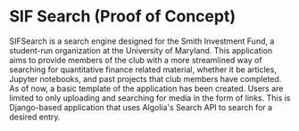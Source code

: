 # SIF Search (Proof of Concept)
SIFSearch is a search engine designed for the Smith Investment Fund, a student-run organization at the University of Maryland. This application aims to provide members of the club with a more streamlined way of searching for quantitative finance related material, whether it be articles, Jupyter notebooks, and past projects that club members have completed.
As of now, a basic template of the application has been created. Users are limited to only uploading and searching for media in the form of links. This is Django-based application that uses Algolia's Search API to search for a desired entry.
